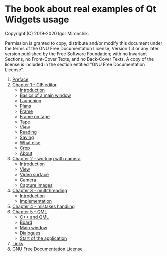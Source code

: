 # The book about real examples of Qt Widgets usage

Copyright (C) 2019-2020 Igor Mironchik.

Permission is granted to copy, distribute and/or modify this document
under the terms of the GNU Free Documentation License, Version 1.3
or any later version published by the Free Software Foundation;
with no Invariant Sections, no Front-Cover Texts, and no Back-Cover Texts.
A copy of the license is included in the section entitled "GNU
Free Documentation License".

1. [Preface](preface.md)
2. [Chapter 1 - GIF editor](chapter01/intro.md)
   * [Introduction](chapter01/intro.md)
   * [Basics of a main window](chapter01/mainwindow-basics.md)
   * [Launching](chapter01/launching.md)
   * [Plans](chapter01/plans.md)
   * [Frame](chapter01/frame.md)
   * [Frame on tape](chapter01/frame-on-tape.md)
   * [Tape](chapter01/tape.md)
   * [View](chapter01/view.md)
   * [Reading](chapter01/reading.md)
   * [Saving](chapter01/saving-of-removed-frames.md)
   * [What else](chapter01/what-else.md)
   * [Crop](chapter01/crop.md)
   * [About](chapter01/about.md)
3. [Chapter 2 - working with camera](chapter02/intro.md)
   * [Introduction](chapter02/intro.md)
   * [View](chapter02/view.md)
   * [Video surface](chapter02/surface.md)
   * [Camera](chapter02/camera.md)
   * [Capture images](chapter02/capture.md)
4. [Chapter 3 - multithreading](chapter03/intro.md)
   * [Introduction](chapter03/intro.md)
   * [Implementation](chapter03/impl.md)
5. [Chapter 4 - mistakes handling](chapter04/mistakes.md)
6. [Chapter 5 - QML](chapter05/intro.md)
   * [C++ and QML](chapter05/c++-qml.md)
   * [Board](chapter05/board.md)
   * [Main window](chapter05/mainwindow.md)
   * [Dialogues](chapter05/dialog.md)
   * [Start of the application](chapter05/start.md)
7. [Links](links.md)
8. [GNU Free Documentation License](fdl-1.3.md)
